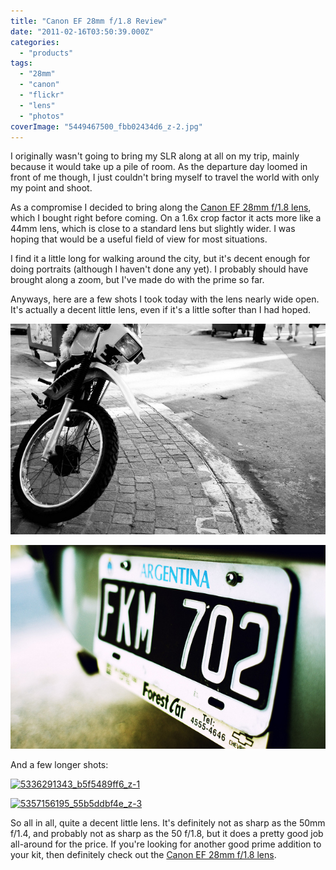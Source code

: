 ```yaml
---
title: "Canon EF 28mm f/1.8 Review"
date: "2011-02-16T03:50:39.000Z"
categories: 
  - "products"
tags: 
  - "28mm"
  - "canon"
  - "flickr"
  - "lens"
  - "photos"
coverImage: "5449467500_fbb02434d6_z-2.jpg"
---
```


I originally wasn't going to bring my SLR along at all on my trip, mainly because it would take up a pile of room. As the departure day loomed in front of me though, I just couldn't bring myself to travel the world with only my point and shoot.

As a compromise I decided to bring along the [Canon EF 28mm f/1.8 lens](http://amzn.to/18O9EsJ), which I bought right before coming. On a 1.6x crop factor it acts more like a 44mm lens, which is close to a standard lens but slightly wider. I was hoping that would be a useful field of view for most situations.

I find it a little long for walking around the city, but it's decent enough for doing portraits (although I haven't done any yet). I probably should have brought along a zoom, but I've made do with the prime so far.

Anyways, here are a few shots I took today with the lens nearly wide open. It's actually a decent little lens, even if it's a little softer than I had hoped.

[![](images/5449467500_fbb02434d6_z-2.jpg "Argentina")](http://www.migratorynerd.com/wordpress/wp-content/uploads/2011/02/5449467500_fbb02434d6_z-2.jpg)

[![](images/5449328700_0933a1d8c1_z-2.jpg "Argentina")](http://www.migratorynerd.com/wordpress/wp-content/uploads/2011/02/5449328700_0933a1d8c1_z-2.jpg)

And a few longer shots:

[![](images/5336291343_b5f5489ff6_z-1.jpg "5336291343_b5f5489ff6_z-1")](http://www.migratorynerd.com/wordpress/wp-content/uploads/2011/02/5336291343_b5f5489ff6_z-1.jpg)

[![](images/5357156195_55b5ddbf4e_z-3.jpg "5357156195_55b5ddbf4e_z-3")](http://www.migratorynerd.com/wordpress/wp-content/uploads/2011/02/5357156195_55b5ddbf4e_z-3.jpg)

So all in all, quite a decent little lens. It's definitely not as sharp as the 50mm f/1.4, and probably not as sharp as the 50 f/1.8, but it does a pretty good job all-around for the price. If you're looking for another good prime addition to your kit, then definitely check out the [Canon EF 28mm f/1.8 lens](http://amzn.to/18O9EsJ).
